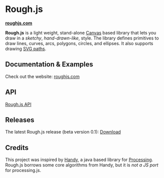 # Rough.js

<b>[roughjs.com](https://roughjs.com)</b>

<b>Rough.js</b> is a light weight, stand-alone [Canvas](https://developer.mozilla.org/en-US/docs/Web/API/Canvas_API) based library that lets you draw in a _sketchy_, _hand-drawn-like_, style.
The library defines primitives to draw lines, curves, arcs, polygons, circles, and ellipses. It also supports drawing [SVG paths](https://developer.mozilla.org/en-US/docs/Web/SVG/Tutorial/Paths).

## Documentation & Examples

Check out the website: [roughjs.com](https://roughjs.com)

## API

[Rough.js API](https://github.com/pshihn/rough/wiki)

## Releases

The latest Rough.js release (beta version 0.1): [Download](https://roughjs.com/builds/rough.min.js)

## Credits

This project was inspired by [Handy](http://www.gicentre.net/handy/), a java based library for [Processing](https://processing.org/).
Rough.js borrows some core algorithms from Handy, but it is _not a JS port_ for processing.js.
